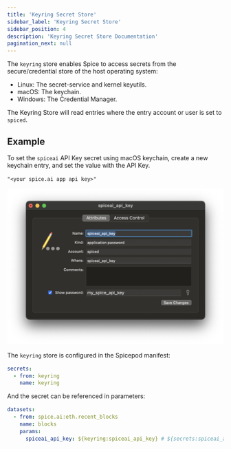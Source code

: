 ```yaml
---
title: 'Keyring Secret Store'
sidebar_label: 'Keyring Secret Store'
sidebar_position: 4
description: 'Keyring Secret Store Documentation'
pagination_next: null
---
```


The `keyring` store enables Spice to access secrets from the secure/credential store of the host operating system:

- Linux: The secret-service and kernel keyutils.
- macOS: The keychain.
- Windows: The Credential Manager.

The Keyring Store will read entries where the entry account or user is set to `spiced`.

## Example

To set the `spiceai` API Key secret using macOS keychain, create a new keychain entry, and set the value with the API Key.

`"<your spice.ai app api key>"`

<img src="/img/secrets-keychain-example.png" alt="" width="800" />

The `keyring` store is configured in the Spicepod manifest:

```yaml
secrets:
  - from: keyring
    name: keyring
```

And the secret can be referenced in parameters:

```yaml
datasets:
  - from: spice.ai:eth.recent_blocks
    name: blocks
    params:
      spiceai_api_key: ${keyring:spiceai_api_key} # ${secrets:spiceai_api_key} can also be used
```